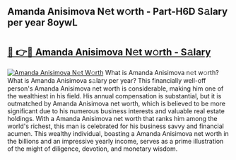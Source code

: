 ## Amanda Anisimova N𝚎t w𝚘rth - Part-H6D S𝚊lary per year 8oywL

# <h2><a href="http://gc1rxub.nevu.top/?p=Amanda+Anisimova">🔗 👉🔴 Amanda Anisimova N𝚎t w𝚘rth - S𝚊lary</a></h2>

[![Amanda Anisimova N𝚎t W𝚘rth](https://i.imgur.com/Oavwk0R.jpeg)](http://gc1rxub.nevu.top/?p=Amanda+Anisimova)
What is Amanda Anisimova n𝚎t w𝚘rth? What is Amanda Anisimova s𝚊lary per year?
This financially well-off person's Amanda Anisimova net worth is considerable, making him one of the wealthiest in his field. His annual compensation is substantial, but it is outmatched by Amanda Anisimova net worth, which is believed to be more significant due to his numerous business interests and valuable real estate holdings. With a Amanda Anisimova net worth that ranks him among the world's richest, this man is celebrated for his business savvy and financial acumen. This wealthy individual, boasting a Amanda Anisimova net worth in the billions and an impressive yearly income, serves as a prime illustration of the might of diligence, devotion, and monetary wisdom.

